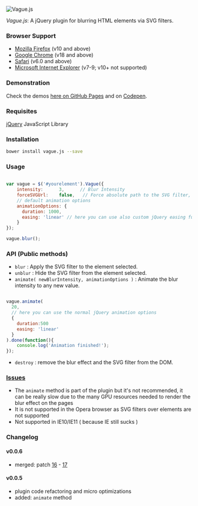 ![Vague.js](http://i.imgur.com/E7sszkE.png)

_Vague.js_: A jQuery plugin for blurring HTML elements via SVG filters.

### Browser Support
- [Mozilla Firefox](http://www.mozilla.org/firefox/) (v10 and above)
- [Google Chrome](http://www.google.com/chrome/) (v18 and above)
- [Safari](http://www.apple.com/safari/) (v6.0 and above)
- [Microsoft Internet Explorer](http://microsoft.com/internetexplorer) (v7-9; v10+ not supported)

### Demonstration

Check the demos [here on GitHub Pages](http://gianlucaguarini.github.io/Vague.js/) and on [Codepen](http://codepen.io/GianlucaGuarini/pen/Hzrhf).

### Requisites
[jQuery](http://jquery.com/) JavaScript Library

### Installation
```bash
bower install vague.js --save
```

### Usage

````javascript

var vague = $('#yourelement').Vague({
	intensity:      3,      // Blur Intensity
	forceSVGUrl:    false,   // Force absolute path to the SVG filter,
	// default animation options
    animationOptions: {
      duration: 1000,
      easing: 'linear' // here you can use also custom jQuery easing functions
    }
});

vague.blur();

````

### API (Public methods)

- ``blur`` : Apply the SVG filter to the element selected.
- ``unblur`` : Hide the SVG filter from the element selected.
- ``animate( newBlurIntensity, animationOptions )`` : Animate the blur intensity to any new value.

```javascript

vague.animate(
  20,
  // here you can use the normal jQuery animation options
  {
    duration:500
    easing: 'linear'
  }
).done(function(){
	console.log('Animation finished!');
});

```

- ``destroy`` : remove the blur effect and the SVG filter from the DOM.

### [Issues](http://github.com/GianlucaGuarini/Vague.js/issues)

- The ``animate`` method is part of the plugin but it's not recommended, it can be really slow due to the many GPU resources needed to render the blur effect on the pages
- It is not supported in the Opera browser as SVG filters over elements are not supported
- Not supported in IE10/IE11 ( because IE still sucks )

### Changelog

#### v0.0.6

 - merged: patch [16](https://github.com/GianlucaGuarini/Vague.js/pull/16) - [17](https://github.com/GianlucaGuarini/Vague.js/pull/17)

#### v0.0.5

 - plugin code refactoring and micro optimizations
 - added: ``animate`` method

